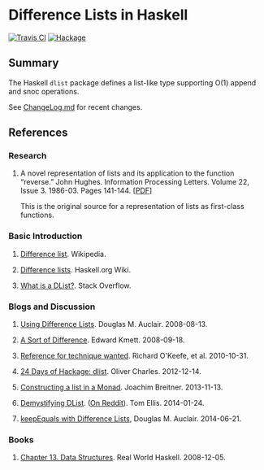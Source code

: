 # Difference Lists in Haskell

[![Travis CI](https://img.shields.io/travis/spl/dlist.svg?maxAge=2592000)](https://travis-ci.org/spl/dlist)
[![Hackage](https://img.shields.io/hackage/v/dlist.svg?maxAge=2592000)](https://hackage.haskell.org/package/dlist)

## Summary

The Haskell `dlist` package defines a list-like type supporting O(1) append and snoc operations.

See [ChangeLog.md](./ChangeLog.md) for recent changes.

## References

### Research

1. A novel representation of lists and its application to the function
   “reverse.” John Hughes. Information Processing Letters. Volume 22, Issue 3.
   1986-03. Pages 141-144.
  [[PDF](http://www.cs.tufts.edu/~nr/cs257/archive/john-hughes/lists.pdf)]

   This is the original source for a representation of lists as first-class functions.

### Basic Introduction

1. [Difference list](https://en.wikipedia.org/wiki/Difference_list). Wikipedia.

2. [Difference lists](https://wiki.haskell.org/Difference_list). Haskell.org Wiki.

3. [What is a DList?](https://stackoverflow.com/questions/3352418/what-is-a-dlist).
   Stack Overflow.

### Blogs and Discussion

1. [Using Difference Lists](http://logicaltypes.blogspot.com/2008/08/using-difference-lists.html).
   Douglas M. Auclair. 2008-08-13.

2. [A Sort of Difference](https://archive.is/20140131124629/http://web.archive.org/web/20080918101635/comonad.com/reader/2008/a-sort-of-difference/).
   Edward Kmett. 2008-09-18.

3. [Reference for technique wanted](http://thread.gmane.org/gmane.comp.lang.haskell.cafe/82827).
   Richard O'Keefe, et al. 2010-10-31.

4. [24 Days of Hackage: dlist](https://ocharles.org.uk/blog/posts/2012-12-14-24-days-of-hackage-dlist.html).
   Oliver Charles. 2012-12-14.

5. [Constructing a list in a Monad](https://www.joachim-breitner.de/blog/620-Constructing_a_list_in_a_Monad).
   Joachim Breitner. 2013-11-13.

6. [Demystifying DList](http://h2.jaguarpaw.co.uk/posts/demystifying-dlist/).
   ([On Reddit](https://www.reddit.com/r/haskell/comments/1w5duf/demystifying_dlist/)).
   Tom Ellis. 2014-01-24.

7. [keepEquals with Difference Lists](http://logicaltypes.blogspot.com/2014/06/keepequals-with-difference-lists.html),
   Douglas M. Auclair. 2014-06-21.

### Books

1. [Chapter 13. Data Structures](http://book.realworldhaskell.org/read/data-structures.html).
   Real World Haskell. 2008-12-05.
